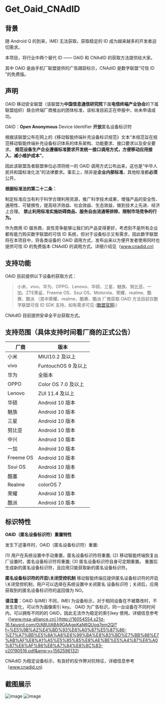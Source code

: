 # Get_Oaid_CNAdID


## 背景

随 Android Q 的到来，IMEI 无法获取，获取稳定的 ID 成为越来越多的开发者迫切需求。

本项目，将行业中两个替代 ID —— OAID 和 CNAdID 的获取方法提供给大家。

其中 OAID 是由手机厂联盟提供的广告跟踪标示，CNAdID 是数字联盟“可信 ID ”的免费版。  



## 声明

OAID 移动安全联盟（该联盟为**中国信息通信研究院**下属**电信终端产业协会**的下属联盟组织）联合终端厂商推出的团体标准，该标准目前正在申报中，尚未申请成功。

 OAID：**Open Anonymous** Device Identifier **开放**匿名设备标识符

根据该联盟公布在网上的《移动智能终端补充设备标识规范》文本“本规范旨在规范移动智能终端补充设备标识体系的体系架构、功能要求、接口要求以及安全要求。 **规范设备生产企业遵循标准要求开发统一接口调用方式，方便移动应用接入、减小维护成本”**。

因此该联盟及者联盟单位必须将统一的 OAID 调用方式公布出来，这也是“中华人民共和国标准化法”的法律要求。事实上，除非是**企业内部标准**，其他标准都**必须**公开。

**根据标准法的第二十二条：**

制定标准应当有利于科学合理利用资源，推广科学技术成果，增强产品的安全性、通用性、可替换性，提高经济效益、社会效益、生态效益，做到技术上先进、经济上合理。 **禁止利用标准实施妨碍商品、服务自由流通等排除、限制市场竞争的行为。**

作为商用 ID 服务商，良性竞争能够让我们的产品变得更好，考虑到不是所有企业都有能力购买数字联盟的可信 ID 系统，但对于设备标示又有需求，因此数字联盟将在本项目中，将各类设备的 OAID 调用方式，发布出来以方便开发者使用同时也提供可信 ID 的免费版本 CNAdID 的调用方式。详细介绍见（[www.cnadid.cn)](http://www.cnadid.cn)



## 支持功能

OAID 目前提供以下设备的获取方式：

> 小米、vivo、华为、OPPO、Lenovo、华硕、三星、魅族、努比亚、一加、ZTE黑鲨、Freeme OS、Ssui OS、Motorola、荣耀、realme、酷赛、酷派 （其中荣耀、realme、酷赛、酷派 厂商获取 OAID 方法目前仅数字联盟可信 ID SDK 支持，如有需求可见 ([数盟官网](https://www.shuzilm.cn/))）


CNAdID 目前提供安卓全平台获取方式。  



## 支持范围（具体支持时间看厂商的正式公告）

| 厂商   | 版本                                  |
| ------ | ------------------------------------- |
| 小米   | MIUI10.2 及以上                       |
| vivo   | FuntouchOS 9 及以上                   |
| 华为   | 全版本                                |
| OPPO   | Color OS 7.0 及以上					 |
| Lenovo | ZUI 11.4 及以上						 |
| 华硕   | Android 10 版本					     |
| 魅族   | Android 10 版本					     |
| 三星   | Android 10 版本					     |
| 努比亚 | Android 10 版本					     |
| 中兴   | Android 10 版本					     |
| 一加   | Android 10 版本					     |
| Freeme OS   | Android 10 版本					     |
| Ssui OS | Android 10 版本					     |
| 酷塞 | Android 10 版本					     |
| Realme | colorOS 7					     |
| 荣耀 | Android 10 版本					     |
| 酷派 | Android 10 版本					     |

## 标识特性

**OAID（匿名设备标识符）重置特性**

发生下述事件时，OAID（匿名设备标识符）重置:

(1) 用户在系统设置中手动重置，匿名设备标识符将重置;
(2) 移动智能终端恢复出厂设置时，匿名设备标识符将重置;
(3) 匿名设备标识符自身可定期重置。 重置后生成新的匿名设备标识符，且应用只能获取新的匿名设备标识符。

**匿名设备标识符的开启\关闭受控机制**
移动智能终端应提供匿名设备标识符的开启\关闭受控机制，用户可以选择在系统设置中关闭匿名 设备标识符；关闭后，应用获取到的匿名设备标识符的返回值为 NO。

**请注意**：OAID 与IMEI 不同，IMEI 为设备标示，对于相同设备在不被篡改时，不发生变化，可以作为画像索引 key。
OAID 为广告标识，同一台设备在不同时间内，可以拥有不同的的 OAID，因此无法作为稳定的索引key 使用。详细信息参考（[www.msa-alliance.cn）](http://16054554.s21d-16.faiusrd.com/0/ABUIABA9GAAgpKaN6QUoq7em2QI?f=%E5%9B%A2%E4%BD%93%E6%A0%87%E5%87%86-%E7%A7%BB%E5%8A%A8%E6%99%BA%E8%83%BD%E7%BB%88%E7%AB%AF%E8%A1%A5%E5%85%85%E8%AE%BE%E5%A4%87%E6%A0%87%E8%AF%86%E8%A7%84%E8%8C%83-v20190516.pdf&amp;v=1562596132)

CNAdID 为稳定设备标示，有良好的反作弊对抗特征，详细信息参考（[www.cnadid.cn)](http://www.cnadid.cn)  



## 截图展示
![image](https://images.gitee.com/uploads/images/2019/1113/095810_b927ed21_5458269.png "1.png")  ![image](https://images.gitee.com/uploads/images/2019/1113/095908_abda03ba_5458269.png "2.png")